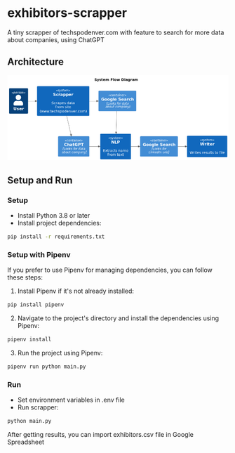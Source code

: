 # exhibitors-scrapper
A tiny scrapper of techspodenver.com with feature to search for more data about companies, using ChatGPT

## Architecture
![architecture](.docs/FlowDiagram.png)

## Setup and Run

### Setup
- Install Python 3.8 or later
- Install project dependencies:
```bash
pip install -r requirements.txt
```

### Setup with Pipenv
If you prefer to use Pipenv for managing dependencies, you can follow these steps:
1. Install Pipenv if it's not already installed: 
```bash
pip install pipenv
```
2. Navigate to the project's directory and install the dependencies using Pipenv: 
```bash
pipenv install
```
3. Run the project using Pipenv: 
```bash
pipenv run python main.py
```

### Run
- Set environment variables in .env file
- Run scrapper:
```bash
python main.py
```

After getting results, you can import exhibitors.csv file in Google Spreadsheet